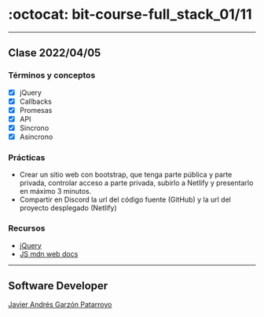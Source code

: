 # :octocat: bit-course-full_stack_01/11
- - -
## Clase 2022/04/05
### Términos y conceptos
* [x] jQuery
* [x] Callbacks
* [x] Promesas
* [x] API
* [x] Sincrono
* [x] Asincrono
### Prácticas
* Crear un sitio web con bootstrap, que tenga parte pública y parte privada, controlar acceso a parte privada, subirlo a Netlify y presentarlo en máximo 3 minutos.
* Compartir en Discord la url del código fuente (GitHub) y la url del proyecto desplegado (Netlify)
### Recursos
* [jQuery](https://jquery.com/)
* [JS mdn web docs](https://developer.mozilla.org/en-US/docs/Web/JavaScript)
- - -
## Software Developer
[Javier Andrés Garzón Patarroyo](https://javierandres.dev)
